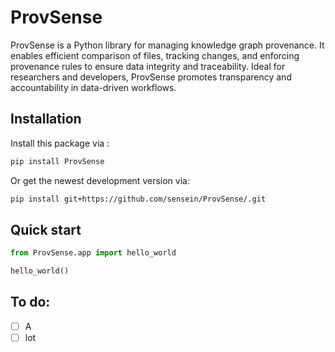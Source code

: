 # ProvSense

ProvSense is a Python library for managing knowledge graph provenance. It enables efficient comparison of files, tracking changes, and enforcing provenance rules to ensure data integrity and traceability. Ideal for researchers and developers, ProvSense promotes transparency and accountability in data-driven workflows.

## Installation
Install this package via :

```sh
pip install ProvSense
```

Or get the newest development version via:

```sh
pip install git+https://github.com/sensein/ProvSense/.git
```

## Quick start
```Python
from ProvSense.app import hello_world

hello_world()
```

## To do:
- [ ] A
- [ ] lot
